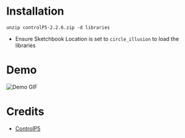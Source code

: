 # Installation

```
unzip controlP5-2.2.6.zip -d libraries
```

- Ensure Sketchbook Location is set to `circle_illusion` to load the libraries

# Demo

![Demo GIF](https://media.giphy.com/media/YSYUhQGAqji1FsVw74/giphy.gif)

# Credits

- [ControlP5](https://github.com/sojamo/controlp5)

